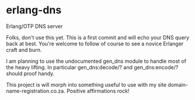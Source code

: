 erlang-dns
==========

Erlang/OTP DNS server

Folks, don't use this yet. This is a first commit and will echo your DNS query back at best. You're welcome to follow of course to see a novice Erlanger craft and burn.

I am planning to use the undocumented gen_dns module to handle most of the heavy lifting. In particular gen_dns:decode/? and gen_dns:encode/? should proof handy. 

This project is will morph into something useful to use with my site domain-name-registration.co.za. Positive affirmations rock!
